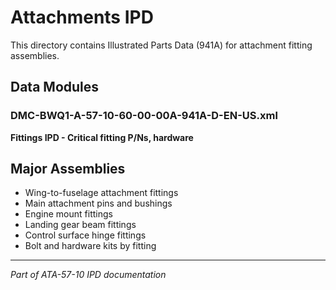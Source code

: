 # Attachments IPD

This directory contains Illustrated Parts Data (941A) for attachment fitting assemblies.

## Data Modules

### DMC-BWQ1-A-57-10-60-00-00A-941A-D-EN-US.xml
**Fittings IPD - Critical fitting P/Ns, hardware**

## Major Assemblies

- Wing-to-fuselage attachment fittings
- Main attachment pins and bushings
- Engine mount fittings
- Landing gear beam fittings
- Control surface hinge fittings
- Bolt and hardware kits by fitting

---

*Part of ATA-57-10 IPD documentation*

